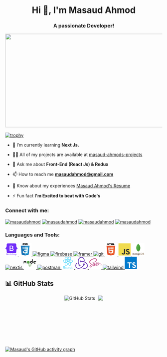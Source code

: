 
<h1 align="center">Hi 👋, I'm Masaud Ahmod</h1>
<h3 align="center">A passionate Developer!</h3>
<div align="center">
  <img src="https://media.giphy.com/media/dWesBcTLavkZuG35MI/giphy.gif" width="600" height="300"/>
</div>

  <!-- <p align="left"> <img src="https://komarev.com/ghpvc/?username=masaudahmod&label=Profile%20views&color=0e75b6&style=flat" alt="masaudahmod" /> </p> -->
[![trophy](https://github-profile-trophy.vercel.app/?username=masaudahmod&theme=onedark)](https://github.com/ryo-ma/github-profile-trophy)
<!-- <p align="left"> <a href="https://github.com/ryo-ma/github-profile-trophy"><img src="https://github-profile-trophy.vercel.app/?username=masaudahmod" alt="masaudahmod" /></a> </p> -->

- 🌱 I’m currently learning **Next Js.**

- 👨‍💻 All of my projects are available at [masaud-ahmods-projects](https://vercel.com/masaud-ahmods-projects)

- 💬 Ask me about **Front-End (React Js) & Redux**

- 📫 How to reach me **masaudahmod@gmail.com**

- 📄 Know about my experiences [Masaud Ahmod's Resume](https://drive.google.com/file/d/1o4Jc2e04bp2SOezZoYO_SW2BGQDpnKFK/view?usp=sharing)

- ⚡ Fun fact **I'm Excited to beat with Code's**

<h3 align="left">Connect with me:</h3>
<p align="left">
<a href="https://twitter.com/masaudahmod" target="blank"><img align="center" src="https://raw.githubusercontent.com/rahuldkjain/github-profile-readme-generator/master/src/images/icons/Social/twitter.svg" alt="masaudahmod" height="30" width="40" /></a>
<a href="https://linkedin.com/in/masaudahmod" target="blank"><img align="center" src="https://raw.githubusercontent.com/rahuldkjain/github-profile-readme-generator/master/src/images/icons/Social/linked-in-alt.svg" alt="masaudahmod" height="30" width="40" /></a>
<a href="https://fb.com/masaudahmod" target="blank"><img align="center" src="https://raw.githubusercontent.com/rahuldkjain/github-profile-readme-generator/master/src/images/icons/Social/facebook.svg" alt="masaudahmod" height="30" width="40" /></a>
<a href="https://instagram.com/masaudahmod" target="blank"><img align="center" src="https://raw.githubusercontent.com/rahuldkjain/github-profile-readme-generator/master/src/images/icons/Social/instagram.svg" alt="masaudahmod" height="30" width="40" /></a>
</p>

<h3 align="left">Languages and Tools:</h3>
<p align="left"> <a href="https://getbootstrap.com" target="_blank" rel="noreferrer"> <img src="https://raw.githubusercontent.com/devicons/devicon/master/icons/bootstrap/bootstrap-plain-wordmark.svg" alt="bootstrap" width="40" height="40"/> </a> <a href="https://www.w3schools.com/css/" target="_blank" rel="noreferrer"> <img src="https://raw.githubusercontent.com/devicons/devicon/master/icons/css3/css3-original-wordmark.svg" alt="css3" width="40" height="40"/> </a> <a href="https://www.figma.com/" target="_blank" rel="noreferrer"> <img src="https://www.vectorlogo.zone/logos/figma/figma-icon.svg" alt="figma" width="40" height="40"/> </a> <a href="https://firebase.google.com/" target="_blank" rel="noreferrer"> <img src="https://www.vectorlogo.zone/logos/firebase/firebase-icon.svg" alt="firebase" width="40" height="40"/> </a> <a href="https://www.framer.com/" target="_blank" rel="noreferrer"> <img src="https://www.vectorlogo.zone/logos/framer/framer-icon.svg" alt="framer" width="40" height="40"/> </a> <a href="https://git-scm.com/" target="_blank" rel="noreferrer"> <img src="https://www.vectorlogo.zone/logos/git-scm/git-scm-icon.svg" alt="git" width="40" height="40"/> </a> <a href="https://www.w3.org/html/" target="_blank" rel="noreferrer"> <img src="https://raw.githubusercontent.com/devicons/devicon/master/icons/html5/html5-original-wordmark.svg" alt="html5" width="40" height="40"/> </a> <a href="https://developer.mozilla.org/en-US/docs/Web/JavaScript" target="_blank" rel="noreferrer"> <img src="https://raw.githubusercontent.com/devicons/devicon/master/icons/javascript/javascript-original.svg" alt="javascript" width="40" height="40"/> </a> <a href="https://www.mongodb.com/" target="_blank" rel="noreferrer"> <img src="https://raw.githubusercontent.com/devicons/devicon/master/icons/mongodb/mongodb-original-wordmark.svg" alt="mongodb" width="40" height="40"/> </a> <a href="https://nextjs.org/" target="_blank" rel="noreferrer"> <img src="https://cdn.worldvectorlogo.com/logos/nextjs-2.svg" alt="nextjs" width="40" height="40"/> </a> <a href="https://nodejs.org" target="_blank" rel="noreferrer"> <img src="https://raw.githubusercontent.com/devicons/devicon/master/icons/nodejs/nodejs-original-wordmark.svg" alt="nodejs" width="40" height="40"/> </a> <a href="https://postman.com" target="_blank" rel="noreferrer"> <img src="https://www.vectorlogo.zone/logos/getpostman/getpostman-icon.svg" alt="postman" width="40" height="40"/> </a> <a href="https://reactjs.org/" target="_blank" rel="noreferrer"> <img src="https://raw.githubusercontent.com/devicons/devicon/master/icons/react/react-original-wordmark.svg" alt="react" width="40" height="40"/> </a> <a href="https://redux.js.org" target="_blank" rel="noreferrer"> <img src="https://raw.githubusercontent.com/devicons/devicon/master/icons/redux/redux-original.svg" alt="redux" width="40" height="40"/> </a> <a href="https://sass-lang.com" target="_blank" rel="noreferrer"> <img src="https://raw.githubusercontent.com/devicons/devicon/master/icons/sass/sass-original.svg" alt="sass" width="40" height="40"/> </a> <a href="https://tailwindcss.com/" target="_blank" rel="noreferrer"> <img src="https://www.vectorlogo.zone/logos/tailwindcss/tailwindcss-icon.svg" alt="tailwind" width="40" height="40"/> </a> <a href="https://www.typescriptlang.org/" target="_blank" rel="noreferrer"> <img src="https://raw.githubusercontent.com/devicons/devicon/master/icons/typescript/typescript-original.svg" alt="typescript" width="40" height="40"/> </a> </p>

## 📊 GitHub Stats

<div align="center" style="display: flex; flex-wrap: wrap; justify-content: center; gap: 10px;">
  
  <img src="http://github-profile-summary-cards.vercel.app/api/cards/stats?username=masaudahmod&theme=2077" alt="GitHub Stats" height="150">
  <img src="https://github-readme-streak-stats-nixlab.vercel.app?user=masaudahmod&hide_border=true&theme=dark#gh-dark-mode-only" height="150"/>

</div>

[![Masaud's GitHub activity graph](https://github-readme-activity-graph.vercel.app/graph?username=masaudahmod&theme=react-dark)](https://github.com/ashutosh00710/github-readme-activity-graph)
